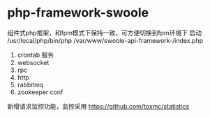 # php-framework-swoole
组件式php框架，和fpm模式下保持一致，可方便切换到fpm环境下
启动  /usr/local/php/bin/php /var/www/swoole-api-framework-/index.php


1. crontab 服务
2. websocket
3. rpc
4. http
5. rabbitmq
6. zookeeper conf


新增请求监控功能，监控采用 https://github.com/toxmc/statistics

